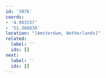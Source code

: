```yaml
---
id: '3076'
coords:
- '4.903157'
- '52.366830'
location: "[Amsterdam, Netherlands]"
related:
  label: ''
  ids: []
next:
  label: ''
  ids: []
---
```


